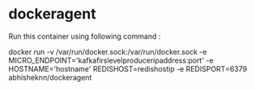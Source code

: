 # dockeragent

Run this container using following command :

docker run -v /var/run/docker.sock:/var/run/docker.sock -e MICRO_ENDPOINT='kafkafirslevelproduceripaddress:port' -e HOSTNAME='hostname' REDISHOST=redishostip -e REDISPORT=6379  abhisheknn/dockeragent